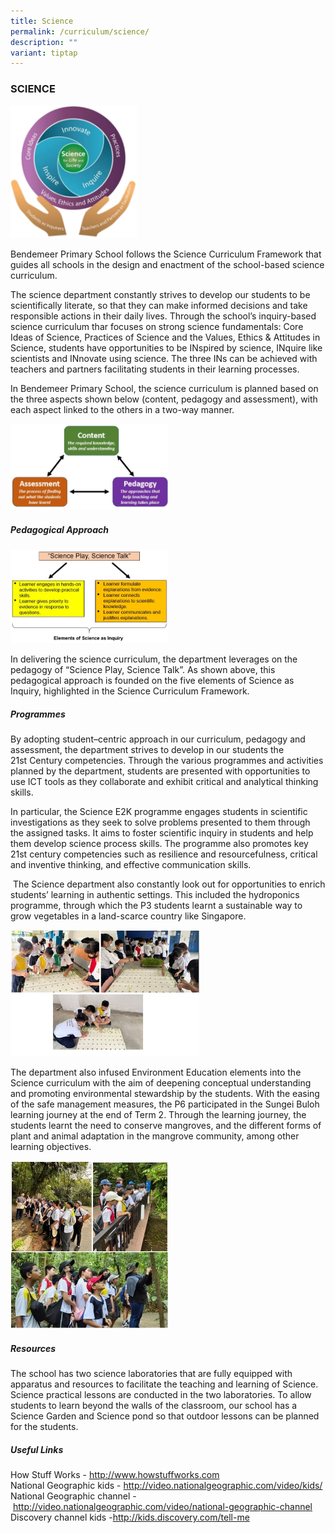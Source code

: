 ```yaml
---
title: Science
permalink: /curriculum/science/
description: ""
variant: tiptap
---
```

<h3>SCIENCE</h3><div class="isomer-image-wrapper"><img style="width: 40%;" height="auto" width="100%" alt="" src="/images/science.png"></div><p>Bendemeer Primary School follows the Science Curriculum Framework that guides all schools in the design and enactment of the school-based science curriculum.</p><p>The science department constantly strives to develop our students to be scientifically literate, so that they can make informed decisions and take responsible actions in their daily lives. Through the school’s inquiry-based science curriculum thar focuses on strong science fundamentals: Core Ideas of Science, Practices of Science and the Values, Ethics &amp; Attitudes in Science, students have opportunities to be INspired by science, INquire like scientists and INnovate using science. The three INs can be achieved with teachers and partners facilitating students in their learning processes.</p><p>In Bendemeer Primary School, the science curriculum is planned based on the three aspects shown below (content, pedagogy and assessment), with each aspect linked to the others in a two-way manner.</p><div class="isomer-image-wrapper"><img style="width:50%" height="auto" width="100%" src="/images/2%20(11).jpg"></div><h5>Pedagogical Approach</h5><div class="isomer-image-wrapper"><img style="width:50%" height="auto" width="100%" src="/images/3%20(8).jpg"></div><p>In delivering the science curriculum, the department leverages on the pedagogy of “Science Play, Science Talk”. As shown above, this pedagogical approach is founded on the five elements of Science as Inquiry, highlighted in the Science Curriculum Framework.</p><h5>Programmes</h5><p>By adopting student–centric approach in our curriculum, pedagogy and assessment, the department strives to develop in our students the 21st&nbsp;Century competencies. Through the various programmes and activities planned by the department, students are presented with opportunities to use ICT tools as they collaborate and exhibit critical and analytical thinking skills. &nbsp;</p><p>In particular, the Science E2K programme engages students in scientific investigations as they seek to solve problems presented to them through the assigned tasks. It aims to foster scientific inquiry in students and help them develop science process skills. The programme also promotes key 21st century competencies such as resilience and resourcefulness, critical and inventive thinking, and effective communication skills.</p><p>&nbsp;The Science department also constantly look out for opportunities to enrich students’ learning in authentic settings. This included the hydroponics programme, through which the P3 students learnt a sustainable way to grow vegetables in a land-scarce country like Singapore.</p><p></p><div class="isomer-image-wrapper"><img style="width: 60%;" height="auto" width="100%" alt="" src="/images/science_Hydrophonic.jpg"></div><p>The department also infused Environment Education elements into the Science curriculum with the aim of deepening conceptual understanding and promoting environmental stewardship by the students. With the easing of the safe management measures, the P6 participated in the Sungei Buloh learning journey at the end of Term 2. Through the learning journey, the students learnt the need to conserve mangroves, and the different forms of plant and animal adaptation in the mangrove community, among other learning objectives.</p><p></p><div class="isomer-image-wrapper"><img style="width: 50%;" height="auto" width="100%" alt="" src="/images/science_LJ.jpg"></div><h5>Resources</h5><p>The school has two science laboratories that are fully equipped with apparatus and resources to facilitate the teaching and learning of Science. Science practical lessons are conducted in the two laboratories.&nbsp;To allow students to learn beyond the walls of the classroom, our school has&nbsp;a Science Garden and Science pond so that outdoor lessons can be planned for the students.</p><h5>Useful Links</h5><p>How Stuff Works -&nbsp;<a href="http://www.howstuffworks.com/" rel="noopener noreferrer nofollow" target="_blank">http://www.howstuffworks.com</a> <br>National Geographic kids -&nbsp;<a href="http://video.nationalgeographic.com/video/kids/" rel="noopener noreferrer nofollow" target="_blank">http://video.nationalgeographic.com/video/kids/</a> <br>National Geographic channel -&nbsp;<a href="http://video.nationalgeographic.com/video/national-geographic-channel" rel="noopener noreferrer nofollow" target="_blank">http://video.nationalgeographic.com/video/national-geographic-channel</a> <br>Discovery channel kids -<a href="http://kids.discovery.com/tell-me" rel="noopener noreferrer nofollow" target="_blank">http://kids.discovery.com/tell-me</a></p>
